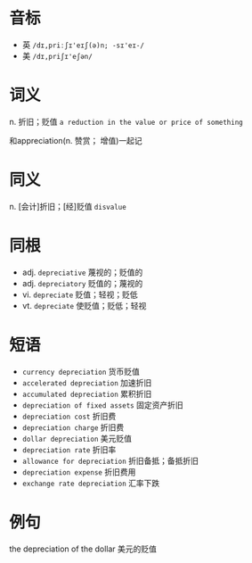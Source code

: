 # 音标

- 英 `/dɪ,priːʃɪ'eɪʃ(ə)n; -sɪ'eɪ-/`
- 美 `/dɪ,priʃɪ'eʃən/`

# 词义

n. 折旧；贬值
`a reduction in the value or price of something`



和appreciation(n. 赞赏； 增值)一起记

# 同义

n. [会计]折旧；[经]贬值
`disvalue`

# 同根

- adj. `depreciative` 蔑视的；贬值的
- adj. `depreciatory` 贬值的；蔑视的
- vi. `depreciate` 贬值；轻视；贬低
- vt. `depreciate` 使贬值；贬低；轻视

# 短语

- `currency depreciation` 货币贬值
- `accelerated depreciation` 加速折旧
- `accumulated depreciation` 累积折旧
- `depreciation of fixed assets` 固定资产折旧
- `depreciation cost` 折旧费
- `depreciation charge` 折旧费
- `dollar depreciation` 美元贬值
- `depreciation rate` 折旧率
- `allowance for depreciation` 折旧备抵；备抵折旧
- `depreciation expense` 折旧费用
- `exchange rate depreciation` 汇率下跌

# 例句

the depreciation of the dollar
美元的贬值


